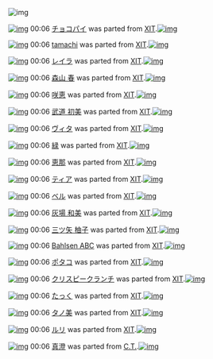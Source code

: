 ![img](http://gdrive-cdn.herokuapp.com/537b65a5bc09f0000721dda7/512px-barcode.png)

[![img](http://www.deviantsart.com/3ckch4f.png)](http://www.barcodekanojo.com/kanojo/25370/%E3%83%81%E3%83%A7%E3%82%B3%E3%83%91%E3%82%A4) 00:06 [チョコパイ](http://www.barcodekanojo.com/kanojo/25370/%E3%83%81%E3%83%A7%E3%82%B3%E3%83%91%E3%82%A4) was parted from [XIT](http://www.barcodekanojo.com/kanojo/25370/%E3%83%81%E3%83%A7%E3%82%B3%E3%83%91%E3%82%A4).[![img](http://www.deviantsart.com/815jg6.jpeg)](http://www.barcodekanojo.com/user/209348/XIT) 

[![img](http://www.deviantsart.com/2id3vh3.png)](http://www.barcodekanojo.com/kanojo/2916293/tamachi) 00:06 [tamachi](http://www.barcodekanojo.com/kanojo/2916293/tamachi) was parted from [XIT](http://www.barcodekanojo.com/kanojo/2916293/tamachi).[![img](http://www.deviantsart.com/815jg6.jpeg)](http://www.barcodekanojo.com/user/209348/XIT) 

[![img](http://www.deviantsart.com/1ufpbim.png)](http://www.barcodekanojo.com/kanojo/50509/%E3%83%AC%E3%82%A4%E3%83%A9) 00:06 [レイラ](http://www.barcodekanojo.com/kanojo/50509/%E3%83%AC%E3%82%A4%E3%83%A9) was parted from [XIT](http://www.barcodekanojo.com/kanojo/50509/%E3%83%AC%E3%82%A4%E3%83%A9).[![img](http://www.deviantsart.com/815jg6.jpeg)](http://www.barcodekanojo.com/user/209348/XIT) 

[![img](http://www.deviantsart.com/3runrlh.png)](http://www.barcodekanojo.com/kanojo/1451934/%E6%A3%AE%E5%B1%B1%20%E6%98%A5) 00:06 [森山 春](http://www.barcodekanojo.com/kanojo/1451934/%E6%A3%AE%E5%B1%B1%20%E6%98%A5) was parted from [XIT](http://www.barcodekanojo.com/kanojo/1451934/%E6%A3%AE%E5%B1%B1%20%E6%98%A5).[![img](http://www.deviantsart.com/815jg6.jpeg)](http://www.barcodekanojo.com/user/209348/XIT) 

[![img](http://www.deviantsart.com/25es2a7.png)](http://www.barcodekanojo.com/kanojo/959048/%E5%92%B2%E6%81%B5) 00:06 [咲恵](http://www.barcodekanojo.com/kanojo/959048/%E5%92%B2%E6%81%B5) was parted from [XIT](http://www.barcodekanojo.com/kanojo/959048/%E5%92%B2%E6%81%B5).[![img](http://www.deviantsart.com/815jg6.jpeg)](http://www.barcodekanojo.com/user/209348/XIT) 

[![img](http://www.deviantsart.com/2le07b3.png)](http://www.barcodekanojo.com/kanojo/1716547/%E6%AD%A6%E9%81%93%20%E5%88%9D%E7%BE%8E) 00:06 [武道 初美](http://www.barcodekanojo.com/kanojo/1716547/%E6%AD%A6%E9%81%93%20%E5%88%9D%E7%BE%8E) was parted from [XIT](http://www.barcodekanojo.com/kanojo/1716547/%E6%AD%A6%E9%81%93%20%E5%88%9D%E7%BE%8E).[![img](http://www.deviantsart.com/815jg6.jpeg)](http://www.barcodekanojo.com/user/209348/XIT) 

[![img](http://www.deviantsart.com/1iif0v9.png)](http://www.barcodekanojo.com/kanojo/1796595/%E3%83%B4%E3%82%A3%E3%82%BF) 00:06 [ヴィタ](http://www.barcodekanojo.com/kanojo/1796595/%E3%83%B4%E3%82%A3%E3%82%BF) was parted from [XIT](http://www.barcodekanojo.com/kanojo/1796595/%E3%83%B4%E3%82%A3%E3%82%BF).[![img](http://www.deviantsart.com/815jg6.jpeg)](http://www.barcodekanojo.com/user/209348/XIT) 

[![img](http://www.deviantsart.com/28t1heg.png)](http://www.barcodekanojo.com/kanojo/3172098/%E7%B7%91) 00:06 [緑](http://www.barcodekanojo.com/kanojo/3172098/%E7%B7%91) was parted from [XIT](http://www.barcodekanojo.com/kanojo/3172098/%E7%B7%91).[![img](http://www.deviantsart.com/815jg6.jpeg)](http://www.barcodekanojo.com/user/209348/XIT) 

[![img](http://www.deviantsart.com/2jthrpj.png)](http://www.barcodekanojo.com/kanojo/3172243/%E6%81%B5%E9%82%A3) 00:06 [恵那](http://www.barcodekanojo.com/kanojo/3172243/%E6%81%B5%E9%82%A3) was parted from [XIT](http://www.barcodekanojo.com/kanojo/3172243/%E6%81%B5%E9%82%A3).[![img](http://www.deviantsart.com/815jg6.jpeg)](http://www.barcodekanojo.com/user/209348/XIT) 

[![img](http://www.deviantsart.com/3hnpkga.png)](http://www.barcodekanojo.com/kanojo/3178541/%E3%83%86%E3%82%A3%E3%82%A2) 00:06 [ティア](http://www.barcodekanojo.com/kanojo/3178541/%E3%83%86%E3%82%A3%E3%82%A2) was parted from [XIT](http://www.barcodekanojo.com/kanojo/3178541/%E3%83%86%E3%82%A3%E3%82%A2).[![img](http://www.deviantsart.com/815jg6.jpeg)](http://www.barcodekanojo.com/user/209348/XIT) 

[![img](http://www.deviantsart.com/3m38gm6.png)](http://www.barcodekanojo.com/kanojo/3175836/%E3%83%99%E3%83%AB) 00:06 [ベル](http://www.barcodekanojo.com/kanojo/3175836/%E3%83%99%E3%83%AB) was parted from [XIT](http://www.barcodekanojo.com/kanojo/3175836/%E3%83%99%E3%83%AB).[![img](http://www.deviantsart.com/815jg6.jpeg)](http://www.barcodekanojo.com/user/209348/XIT) 

[![img](http://www.deviantsart.com/3n24n2f.png)](http://www.barcodekanojo.com/kanojo/1941041/%E7%81%B0%E5%A0%B4%20%E5%92%8C%E7%BE%8E) 00:06 [灰場 和美](http://www.barcodekanojo.com/kanojo/1941041/%E7%81%B0%E5%A0%B4%20%E5%92%8C%E7%BE%8E) was parted from [XIT](http://www.barcodekanojo.com/kanojo/1941041/%E7%81%B0%E5%A0%B4%20%E5%92%8C%E7%BE%8E).[![img](http://www.deviantsart.com/815jg6.jpeg)](http://www.barcodekanojo.com/user/209348/XIT) 

[![img](http://www.deviantsart.com/3c976mm.png)](http://www.barcodekanojo.com/kanojo/1775539/%E4%B8%89%E3%83%84%E7%9F%A2%20%E6%9F%9A%E5%AD%90) 00:06 [三ツ矢 柚子](http://www.barcodekanojo.com/kanojo/1775539/%E4%B8%89%E3%83%84%E7%9F%A2%20%E6%9F%9A%E5%AD%90) was parted from [XIT](http://www.barcodekanojo.com/kanojo/1775539/%E4%B8%89%E3%83%84%E7%9F%A2%20%E6%9F%9A%E5%AD%90).[![img](http://www.deviantsart.com/815jg6.jpeg)](http://www.barcodekanojo.com/user/209348/XIT) 

[![img](http://www.deviantsart.com/5mjvo7.png)](http://www.barcodekanojo.com/kanojo/1511445/Bahlsen%20ABC) 00:06 [Bahlsen ABC](http://www.barcodekanojo.com/kanojo/1511445/Bahlsen%20ABC) was parted from [XIT](http://www.barcodekanojo.com/kanojo/1511445/Bahlsen%20ABC).[![img](http://www.deviantsart.com/815jg6.jpeg)](http://www.barcodekanojo.com/user/209348/XIT) 

[![img](http://www.deviantsart.com/ieu1d.png)](http://www.barcodekanojo.com/kanojo/436485/%E3%83%9D%E3%82%BF%E3%82%B3) 00:06 [ポタコ](http://www.barcodekanojo.com/kanojo/436485/%E3%83%9D%E3%82%BF%E3%82%B3) was parted from [XIT](http://www.barcodekanojo.com/kanojo/436485/%E3%83%9D%E3%82%BF%E3%82%B3).[![img](http://www.deviantsart.com/815jg6.jpeg)](http://www.barcodekanojo.com/user/209348/XIT) 

[![img](http://www.deviantsart.com/1viopga.png)](http://www.barcodekanojo.com/kanojo/50626/%E3%82%AF%E3%83%AA%E3%82%B9%E3%83%94%E3%83%BC%E3%82%AF%E3%83%A9%E3%83%B3%E3%83%81) 00:06 [クリスピークランチ](http://www.barcodekanojo.com/kanojo/50626/%E3%82%AF%E3%83%AA%E3%82%B9%E3%83%94%E3%83%BC%E3%82%AF%E3%83%A9%E3%83%B3%E3%83%81) was parted from [XIT](http://www.barcodekanojo.com/kanojo/50626/%E3%82%AF%E3%83%AA%E3%82%B9%E3%83%94%E3%83%BC%E3%82%AF%E3%83%A9%E3%83%B3%E3%83%81).[![img](http://www.deviantsart.com/815jg6.jpeg)](http://www.barcodekanojo.com/user/209348/XIT) 

[![img](http://www.deviantsart.com/1ushg0i.png)](http://www.barcodekanojo.com/kanojo/13282/%E3%81%9F%E3%81%A3%E3%81%8F) 00:06 [たっく](http://www.barcodekanojo.com/kanojo/13282/%E3%81%9F%E3%81%A3%E3%81%8F) was parted from [XIT](http://www.barcodekanojo.com/kanojo/13282/%E3%81%9F%E3%81%A3%E3%81%8F).[![img](http://www.deviantsart.com/815jg6.jpeg)](http://www.barcodekanojo.com/user/209348/XIT) 

[![img](http://www.deviantsart.com/3i5pt0m.png)](http://www.barcodekanojo.com/kanojo/7335/%E3%82%BF%E3%83%8E%E7%BE%8E) 00:06 [タノ美](http://www.barcodekanojo.com/kanojo/7335/%E3%82%BF%E3%83%8E%E7%BE%8E) was parted from [XIT](http://www.barcodekanojo.com/kanojo/7335/%E3%82%BF%E3%83%8E%E7%BE%8E).[![img](http://www.deviantsart.com/815jg6.jpeg)](http://www.barcodekanojo.com/user/209348/XIT) 

[![img](http://www.deviantsart.com/10f2b1g.png)](http://www.barcodekanojo.com/kanojo/71345/%E3%83%AB%E3%83%AA) 00:06 [ルリ](http://www.barcodekanojo.com/kanojo/71345/%E3%83%AB%E3%83%AA) was parted from [XIT](http://www.barcodekanojo.com/kanojo/71345/%E3%83%AB%E3%83%AA).[![img](http://www.deviantsart.com/815jg6.jpeg)](http://www.barcodekanojo.com/user/209348/XIT) 

[![img](http://www.deviantsart.com/eojj6g.png)](http://www.barcodekanojo.com/kanojo/3193422/%E7%9C%9F%E6%BE%84) 00:06 [真澄](http://www.barcodekanojo.com/kanojo/3193422/%E7%9C%9F%E6%BE%84) was parted from [C.T.](http://www.barcodekanojo.com/kanojo/3193422/%E7%9C%9F%E6%BE%84).[![img](http://www.deviantsart.com/fhrc6a.jpeg)](http://www.barcodekanojo.com/user/272165/C.T.) 

